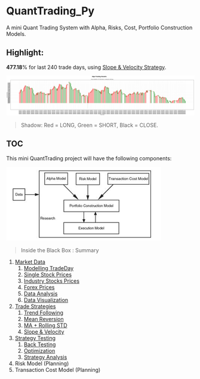 # QuantTrading_Py

A mini Quant Trading System with Alpha, Risks, Cost, Portfolio Construction Models.

## Highlight: 

**477.18**% for last 240 trade days,  using [Slope & Velocity Strategy](./alpha#strategy-4-slope--velocity).

![](./alpha/gen/StrategySV_AUDUSD_Daily.png)

> Shadow: Red = LONG, Green = SHORT, Black = CLOSE.

## TOC

This mini QuantTrading project will have the following components:

![](./assets/quant-models.jpg)

> Inside the Black Box : Summary

1. [Market Data](./data/README.md)
    1. [Modelling TradeDay](./data/README.md#modelling-tradeday)
    1. [Single Stock Prices](./data/README.md#single-stock-prices)
    1. [Industry Stocks Prices](./data/README.md#industry-stocks-prices)
    1. [Forex Prices](./data/README.md#forex-rate)
    1. [Data Analysis](./data/README.md#data-analysis)
    1. [Data Visualization](./data/README.md#data-visualization)
1. [Trade Strategies](./alpha/README.md#trade-strategies)
    1. [Trend Following](./alpha/README.md#strategy-1-trend-following)
    1. [Mean Reversion](./alpha/README.md#strategy-2-mean-reversion)
    1. [MA + Rolling STD](./alpha/README.md#strategy-3-moving-average--standard-deviation)
    1. [Slope & Velocity](./alpha/README.md#strategy-4-slope--velocity)
1. [Strategy Testing](./alpha/README.md#testing-strategies)
    1. [Back Testing](./alpha/README.md#back-testing)
    1. [Optimization](./alpha/README.md#strategy-optimization)
    1. [Strategy Analysis](./alpha/README.md#strategy-analysis)
1. Risk Model (Planning)
1. Transaction Cost Model (Planning)
